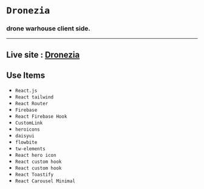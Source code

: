 # `Dronezia` 
### drone warhouse client side.
<hr/>

## Live site : [Dronezia]()

## Use Items 

* `React.js`
* `React tailwind`
* `React Router`
* `Firebase`
* `React Firebase Hook`
* `CustomLink`
* `heroicons`
* `daisyui`
* `flowbite`
* `tw-elements`
* `React hero icon`
* `React custom hook`
* `React custom hook`
* `React Toastify`
* `React Carousel Minimal`
